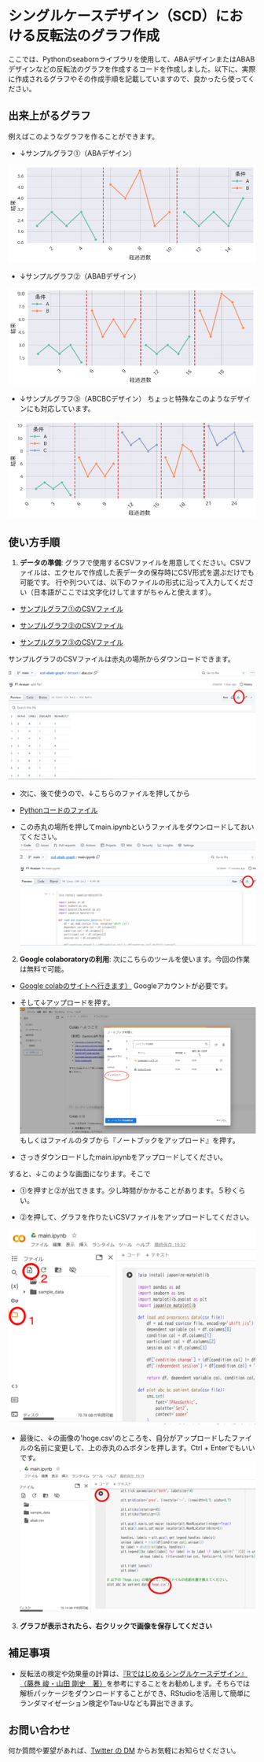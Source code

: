 # シングルケースデザイン（SCD）における反転法のグラフ作成

ここでは、Pythonのseabornライブラリを使用して、ABAデザインまたはABABデザインなどの反転法のグラフを作成するコードを作成しました。以下に、実際に作成されるグラフやその作成手順を記載していますので、良かったら使ってください。

## 出来上がるグラフ

例えばこのようなグラフを作ることができます。

- ↓サンプルグラフ⓵（ABAデザイン）

![サンプルグラフ](https://github.com/PT-Araisan/scd-abab-graph/blob/main/assets/aba.png)

- ↓サンプルグラフ⓶（ABABデザイン）

![サンプルグラフ](https://github.com/PT-Araisan/scd-abab-graph/blob/main/assets/abab.png)

- ↓サンプルグラフ⓷（ABCBCデザイン）
ちょっと特殊なこのようなデザインにも対応しています。

![サンプルグラフ](https://github.com/PT-Araisan/scd-abab-graph/blob/main/assets/abcbc.png)

## 使い方手順

1. **データの準備**: グラフで使用するCSVファイルを用意してください。CSVファイルは、エクセルで作成した表データの保存時にCSV形式を選ぶだけでも可能です。
行や列ついては、以下のファイルの形式に沿って入力してください（日本語がここでは文字化けしてますがちゃんと使えます）。

- [サンプルグラフ⓵のCSVファイル](https://github.com/PT-Araisan/scd-abab-graph/blob/main/detaset/aba.csv)

- [サンプルグラフ⓶のCSVファイル](https://github.com/PT-Araisan/scd-abab-graph/blob/main/detaset/abab.csv)

- [サンプルグラフ⓷のCSVファイル](https://github.com/PT-Araisan/scd-abab-graph/blob/main/detaset/abcbc.csv)

サンプルグラフのCSVファイルは赤丸の場所からダウンロードできます。

![画像１](https://github.com/PT-Araisan/scd-abab-graph/blob/main/assets/demo1.png)



- 次に、後で使うので、↓こちらのファイルを押してから
- [Pythonコードのファイル](https://github.com/PT-Araisan/scd-abab-graph/blob/main/main.ipynb)

- この赤丸の場所を押してmain.ipynbというファイルをダウンロードしておいてください。
![画像３](https://github.com/PT-Araisan/scd-abab-graph/blob/main/assets/demo2.png)

2. **Google colaboratoryの利用**: 次にこちらのツールを使います。今回の作業は無料で可能。

- [Google colabのサイトへ行きます）](https://colab.research.google.com/?hl=ja)
Googleアカウントが必要です。

- そして↓アップロードを押す。
![画像４](https://github.com/PT-Araisan/scd-mltbs-graph/blob/main/assets/demo2.png)
もしくはファイルのタブから『ノートブックをアップロード』を押す。

- さっきダウンロードしたmain.ipynbをアップロードしてください。

すると、↓このような画面になります。そこで

- ⓵を押すと⓶が出てきます。少し時間がかかることがあります。５秒くらい。

- ⓶を押して、グラフを作りたいCSVファイルをアップロードしてください。

![画像４](https://github.com/PT-Araisan/scd-abab-graph/blob/main/assets/demo4.png)


- 最後に、↓の画像の'hoge.csv'のところを、自分がアップロードしたファイルの名前に変更して、上の赤丸の△ボタンを押します。Ctrl + Enterでもいいです。
![画像５](https://github.com/PT-Araisan/scd-abab-graph/blob/main/assets/demo3.png)

3. **グラフが表示されたら、右クリックで画像を保存してください**


## 補足事項

- 反転法の検定や効果量の計算は、[『Rではじめるシングルケースデザイン』（藤巻 峻・山田 剛史　著）](https://ratik.org/9955/907438227/)を参考にすることをお勧めします。そちらでは解析パッケージをダウンロードすることができ、RStudioを活用して簡単にランダマイゼーション検定やTau-Uなども算出できます。

## お問い合わせ

何か質問や要望があれば、[Twitter の DM](https://x.com/Pt96442837Pt) からお気軽にお知らせください。


